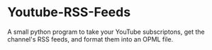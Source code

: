# Youtube-RSS-Feeds
A small python program to take your YouTube subscriptons, get the channel's RSS feeds, and format them into an OPML file.
